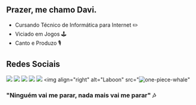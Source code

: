 ## Prazer, me chamo Davi.
- Cursando Técnico de Informática para Internet ✏️
- Viciado em Jogos 🕹️
- Canto e Produzo 🎙️
## Redes Sociais
<a href="https://www.youtube.com/@amoreutv" target="_blank"><img src="https://img.shields.io/badge/YouTube-FF0000?style=for-the-badge&logo=youtube&logoColor=white" target="_blank"></a>
  <a href="https://instagram.com/amoreutv" target="_blank"><img src="https://img.shields.io/badge/-Instagram-%23E4405F?style=for-the-badge&logo=instagram&logoColor=white" target="_blank"></a>
    <a href="https://open.spotify.com/intl-pt/artist/6cS7BCjWRti8oN9043Tt3K?si=hYYRK301Ra-pWt2xBJp03w" target="_blank"><img src="https://img.shields.io/badge/Spotify-1ED760?&style=for-the-badge&logo=spotify&logoColor=white" target="_blank"></a>
        <a href="https://steamcommunity.com/profiles/76561199650809643/" target="_blank"><img src="https://img.shields.io/badge/Steam-000000?style=for-the-badge&logo=steam&logoColor=white" target="_blank"></a>
            <a href="https://x.com/amoreutv" target="_blank"><img src="https://img.shields.io/badge/Twitter-1DA1F2?style=for-the-badge&logo=twitter&logoColor=white" target="_blank"></a>
<img align="right" alt="Laboon" src="![one-piece-whale](https://github.com/user-attachments/assets/f9d47181-531e-4752-85cb-46b4ca095898)"
### "Ninguém vai me parar, nada mais vai me parar" 🎶
